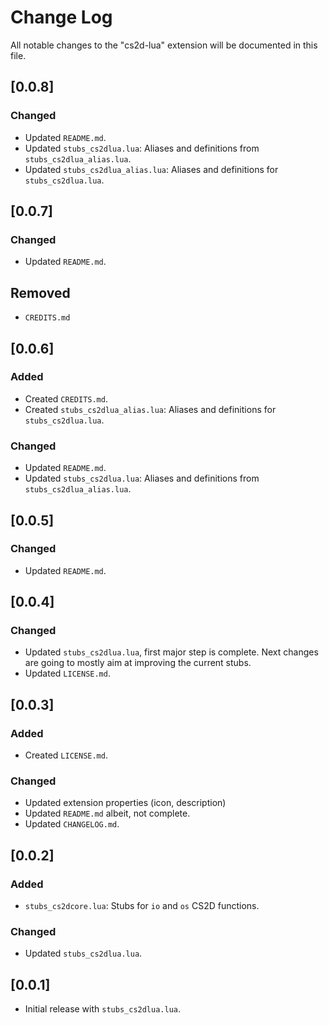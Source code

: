 # Change Log

All notable changes to the "cs2d-lua" extension will be documented in this file.

## [0.0.8]

### Changed

-    Updated `README.md`.
-    Updated `stubs_cs2dlua.lua`: Aliases and definitions from `stubs_cs2dlua_alias.lua`.
-    Updated `stubs_cs2dlua_alias.lua`: Aliases and definitions for `stubs_cs2dlua.lua`.

## [0.0.7]

### Changed

-    Updated `README.md`.

## Removed

-    `CREDITS.md`

## [0.0.6]

### Added

-    Created `CREDITS.md`.
-    Created `stubs_cs2dlua_alias.lua`: Aliases and definitions for `stubs_cs2dlua.lua`.

### Changed

-    Updated `README.md`.
-    Updated `stubs_cs2dlua.lua`: Aliases and definitions from `stubs_cs2dlua_alias.lua`.

## [0.0.5]

### Changed

-    Updated `README.md`.

## [0.0.4]

### Changed

-    Updated `stubs_cs2dlua.lua`, first major step is complete. Next changes are going to mostly aim at improving the current stubs.
-    Updated `LICENSE.md`.

## [0.0.3]

### Added

-    Created `LICENSE.md`.

### Changed

-    Updated extension properties (icon, description)
-    Updated `README.md` albeit, not complete.
-    Updated `CHANGELOG.md`.

## [0.0.2]

### Added

-    `stubs_cs2dcore.lua`: Stubs for `io` and `os` CS2D functions.

### Changed

-    Updated `stubs_cs2dlua.lua`.

## [0.0.1]

-    Initial release with `stubs_cs2dlua.lua`.
